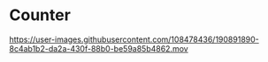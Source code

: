 # Counter


https://user-images.githubusercontent.com/108478436/190891890-8c4ab1b2-da2a-430f-88b0-be59a85b4862.mov

